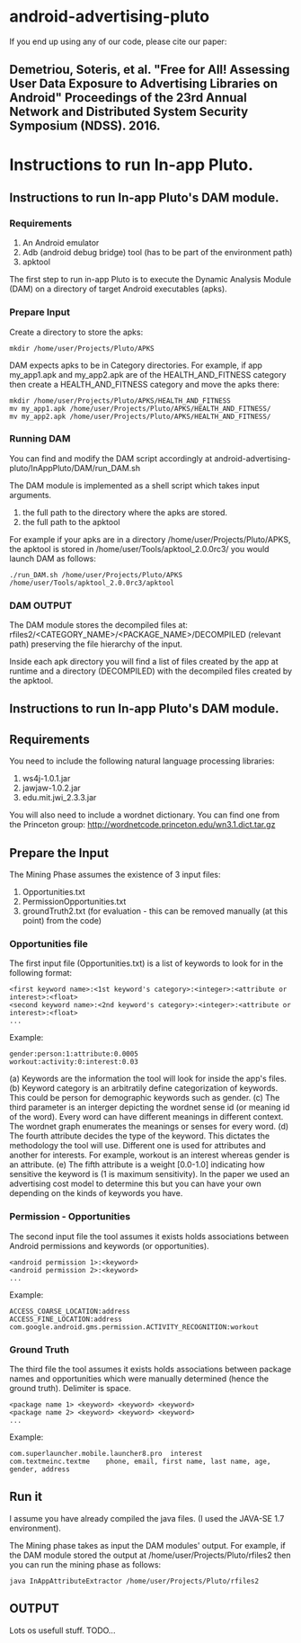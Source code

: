 # android-advertising-pluto
If you end up using any of our code, please cite our paper:

Demetriou, Soteris, et al. "Free for All! Assessing User Data Exposure to Advertising Libraries on Android" Proceedings of the 23rd Annual Network and Distributed System Security Symposium (NDSS). 2016.
---------------------------------------------------

# Instructions to run In-app Pluto.

## Instructions to run In-app Pluto's DAM module.
### Requirements
1. An Android emulator
2. Adb (android debug bridge) tool (has to be part of the environment path)
2. apktool

The first step to run in-app Pluto is to execute the Dynamic Analysis Module (DAM) on a directory of target Android executables (apks).

### Prepare Input
Create a directory to store the apks:

```
mkdir /home/user/Projects/Pluto/APKS
```

DAM expects apks to be in Category directories. For example, if app my_app1.apk and my_app2.apk are of the HEALTH_AND_FITNESS category then create a HEALTH_AND_FITNESS category and move the apks there:

```
mkdir /home/user/Projects/Pluto/APKS/HEALTH_AND_FITNESS
mv my_app1.apk /home/user/Projects/Pluto/APKS/HEALTH_AND_FITNESS/
mv my_app2.apk /home/user/Projects/Pluto/APKS/HEALTH_AND_FITNESS/
```

### Running DAM
You can find and modify the DAM script accordingly at android-advertising-pluto/InAppPluto/DAM/run_DAM.sh

The DAM  module is implemented as a shell script which takes input arguments.

1. the full path to the directory where the apks are stored.
2. the full path to the apktool

For example if your apks are in a directory /home/user/Projects/Pluto/APKS, the apktool is stored in /home/user/Tools/apktool_2.0.0rc3/ you would launch DAM as follows:

```
./run_DAM.sh /home/user/Projects/Pluto/APKS /home/user/Tools/apktool_2.0.0rc3/apktool
```

### DAM OUTPUT
The DAM module stores the decompiled files at: rfiles2/\<CATEGORY_NAME\>/\<PACKAGE_NAME\>/DECOMPILED (relevant path) preserving the file hierarchy of the input.

Inside each apk directory you will find a list of files created by the app at runtime and a directory (DECOMPILED) with the decompiled files created by the apktool.

## Instructions to run In-app Pluto's DAM module.

## Requirements
You need to include the following natural language processing libraries:
1. ws4j-1.0.1.jar
2. jawjaw-1.0.2.jar
3. edu.mit.jwi_2.3.3.jar

You will also need to include a wordnet dictionary. You can find one from the Princeton group: http://wordnetcode.princeton.edu/wn3.1.dict.tar.gz

## Prepare the Input
The Mining Phase assumes the existence of 3 input files:

1. Opportunities.txt
2. PermissionOpportunities.txt
3. groundTruth2.txt (for evaluation - this can be removed manually (at this point) from the code)

### Opportunities file
The first input file (Opportunities.txt) is a list of keywords to look for in the following format:
```
<first keyword name>:<1st keyword's category>:<integer>:<attribute or interest>:<float>
<second keyword name>:<2nd keyword's category>:<integer>:<attribute or interest>:<float>
...
```

Example:
```
gender:person:1:attribute:0.0005
workout:activity:0:interest:0.03
```

(a) Keywords are the information the tool will look for inside the app's files.
(b) Keyword category is an arbitratily define categorization of keywords. This could be person for demographic keywords such as gender.
(c) The third parameter is an interger depicting the wordnet sense id (or meaning id of the word). Every word can have different meanings in different context. The wordnet graph enumerates the meanings or senses for every word.
(d) The fourth attribute decides the type of the keyword. This dictates the methodology the tool will use. Different one is used for attributes and another for interests. For example, workout is an interest whereas gender is an attribute.
(e) The fifth attribute is a weight [0.0-1.0] indicating how sensitive the keyword is (1 is maximum sensitivity). In the paper we used an advertising cost model to determine this but you can have your own depending on the kinds of keywords you have.

### Permission - Opportunities
The second input file the tool assumes it exists holds associations between Android permissions and keywords (or opportunities).

```
<android permission 1>:<keyword>
<android permission 2>:<keyword>
...
```

Example:
```
ACCESS_COARSE_LOCATION:address
ACCESS_FINE_LOCATION:address
com.google.android.gms.permission.ACTIVITY_RECOGNITION:workout
```

### Ground Truth
The third file the tool assumes it exists holds associations between package names and opportunities which were manually determined (hence the ground truth). Delimiter is space.

```
<package name 1> <keyword> <keyword> <keyword> 
<package name 2> <keyword> <keyword> <keyword> 
...
```

Example:
```
com.superlauncher.mobile.launcher8.pro	interest
com.textmeinc.textme	phone, email, first name, last name, age, gender, address
```

## Run it
I assume you have already compiled the java files. (I used the JAVA-SE 1.7 environment).

The Mining phase takes as input the DAM modules' output.
For example, if the DAM module stored the output at /home/user/Projects/Pluto/rfiles2 then you can run the mining phase as follows:

```
java InAppAttributeExtractor /home/user/Projects/Pluto/rfiles2
```

## OUTPUT
Lots os usefull stuff. TODO...
